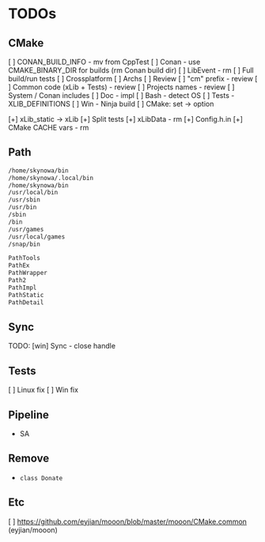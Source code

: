 # TODOs

## CMake

[ ] CONAN_BUILD_INFO - mv from CppTest
[ ] Conan - use CMAKE_BINARY_DIR for builds (rm Conan build dir)
[ ] LibEvent - rm
[ ] Full build/run tests
[ ] Crossplatform
[ ] Archs
[ ] Review
[ ] "cm" prefix - review
[ ] Common code (xLib + Tests) - review
[ ] Projects names - review
[ ] System / Conan includes
[ ] Doc - impl
[ ] Bash - detect OS
[ ] Tests - XLIB_DEFINITIONS
[ ] Win - Ninja build
[ ] CMake: set -> option

[+] xLib_static -> xLib
[+] Split tests
[+] xLibData - rm
[+] Config.h.in
[+] CMake CACHE vars - rm

## Path

```bash
/home/skynowa/bin
/home/skynowa/.local/bin
/home/skynowa/bin
/usr/local/bin
/usr/sbin
/usr/bin
/sbin
/bin
/usr/games
/usr/local/games
/snap/bin
```

```bash
PathTools
PathEx
PathWrapper
Path2
PathImpl
PathStatic
PathDetail
```

## Sync

TODO: [win] Sync - close handle

## Tests

[ ] Linux fix
[ ] Win fix

## Pipeline

- SA

## Remove

- `class Donate`

## Etc

[ ] https://github.com/eyjian/mooon/blob/master/mooon/CMake.common (eyjian/mooon)
